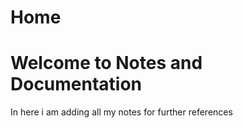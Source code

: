 # Home
# Welcome to Notes and Documentation
In here i am adding all my notes for further references


